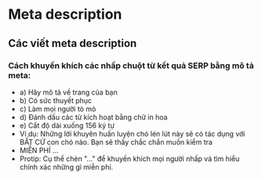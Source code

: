# Meta description
## Các viết meta description
### Cách khuyến khích các nhấp chuột từ kết quả SERP bằng mô tả meta:
* a) Hãy mô tả về trang của bạn
* b) Có sức thuyết phục
* c) Làm mọi người tò mò
* d) Đánh dấu các từ kích hoạt bằng chữ in hoa
* e) Cắt độ dài xuống 156 ký tự
* Ví dụ: Những lời khuyên huấn luyện chó lén lút này sẽ có tác dụng với BẤT CỨ con chó nào. Bạn sẽ thấy chắc chắn muốn kiểm tra
* MIỄN PHÍ ...
* Protip: Cụ thể chèn "..." để khuyến khích mọi người nhấp và tìm hiểu chính xác những gì miễn phí.



